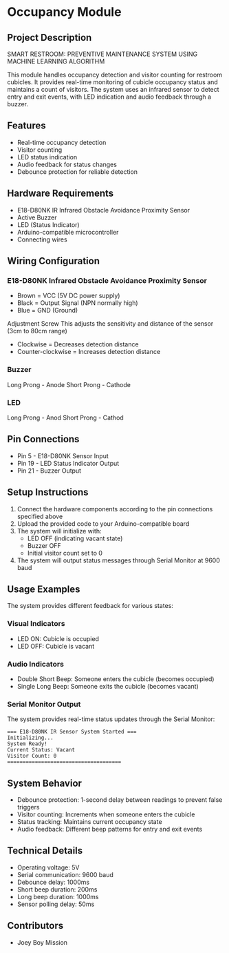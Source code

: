 # Occupancy Module

## Project Description
SMART RESTROOM: PREVENTIVE MAINTENANCE SYSTEM USING MACHINE LEARNING ALGORITHM

This module handles occupancy detection and visitor counting for restroom cubicles. It provides real-time monitoring of cubicle occupancy status and maintains a count of visitors. The system uses an infrared sensor to detect entry and exit events, with LED indication and audio feedback through a buzzer.

## Features
- Real-time occupancy detection
- Visitor counting
- LED status indication
- Audio feedback for status changes
- Debounce protection for reliable detection

## Hardware Requirements
- E18-D80NK IR Infrared Obstacle Avoidance Proximity Sensor
- Active Buzzer
- LED (Status Indicator)
- Arduino-compatible microcontroller
- Connecting wires

## Wiring Configuration
### E18-D80NK Infrared Obstacle Avoidance Proximity Sensor
- Brown = VCC (5V DC power supply)
- Black = Output Signal (NPN normally high)
- Blue = GND (Ground)

Adjustment Screw
This adjusts the sensitivity and distance of the sensor (3cm to 80cm range)
- Clockwise = Decreases detection distance
- Counter-clockwise = Increases detection distance

### Buzzer
Long Prong - Anode
Short Prong - Cathode

### LED
Long Prong - Anod
Short Prong - Cathod

## Pin Connections
- Pin 5  - E18-D80NK Sensor Input
- Pin 19 - LED Status Indicator Output
- Pin 21 - Buzzer Output

## Setup Instructions
1. Connect the hardware components according to the pin connections specified above
2. Upload the provided code to your Arduino-compatible board
3. The system will initialize with:
   - LED OFF (indicating vacant state)
   - Buzzer OFF
   - Initial visitor count set to 0
4. The system will output status messages through Serial Monitor at 9600 baud

## Usage Examples
The system provides different feedback for various states:

### Visual Indicators
- LED ON: Cubicle is occupied
- LED OFF: Cubicle is vacant

### Audio Indicators
- Double Short Beep: Someone enters the cubicle (becomes occupied)
- Single Long Beep: Someone exits the cubicle (becomes vacant)

### Serial Monitor Output
The system provides real-time status updates through the Serial Monitor:
```
=== E18-D80NK IR Sensor System Started ===
Initializing...
System Ready!
Current Status: Vacant
Visitor Count: 0
=====================================
```

## System Behavior
- Debounce protection: 1-second delay between readings to prevent false triggers
- Visitor counting: Increments when someone enters the cubicle
- Status tracking: Maintains current occupancy state
- Audio feedback: Different beep patterns for entry and exit events

## Technical Details
- Operating voltage: 5V
- Serial communication: 9600 baud
- Debounce delay: 1000ms
- Short beep duration: 200ms
- Long beep duration: 1000ms
- Sensor polling delay: 50ms

## Contributors
- Joey Boy Mission
